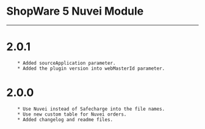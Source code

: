 # ShopWare 5 Nuvei Module

---

# 2.0.1
```
    * Added sourceApplication parameter.
    * Added the plugin version into webMasterId parameter.
```

# 2.0.0
```
    * Use Nuvei instead of Safecharge into the file names.
    * Use new custom table for Nuvei orders.
    * Added changelog and readme files.
```